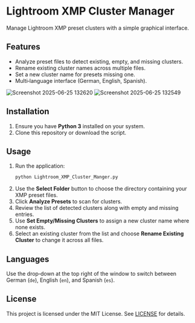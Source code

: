 # Lightroom XMP Cluster Manager

Manage Lightroom XMP preset clusters with a simple graphical interface.

## Features
- Analyze preset files to detect existing, empty, and missing clusters.
- Rename existing cluster names across multiple files.
- Set a new cluster name for presets missing one.
- Multi‑language interface (German, English, Spanish).

![Screenshot 2025-06-25 132620](https://github.com/user-attachments/assets/d5169896-1513-4c32-9b87-abc3b1f39b43) ![Screenshot 2025-06-25 132549](https://github.com/user-attachments/assets/c5ecc114-7c3f-4f70-92f7-f8e722aa7c7f)

## Installation
1. Ensure you have **Python 3** installed on your system.
2. Clone this repository or download the script. 


## Usage
1. Run the application:
   ```bash
   python Lightroom_XMP_Cluster_Manger.py
   ```
2. Use the **Select Folder** button to choose the directory containing your XMP preset files.
3. Click **Analyze Presets** to scan for clusters.
4. Review the list of detected clusters along with empty and missing entries.
5. Use **Set Empty/Missing Clusters** to assign a new cluster name where none exists.
6. Select an existing cluster from the list and choose **Rename Existing Cluster** to change it across all files.

## Languages
Use the drop‑down at the top right of the window to switch between German (`de`), English (`en`), and Spanish (`es`).

## License
This project is licensed under the MIT License. See [LICENSE](LICENSE) for details.
